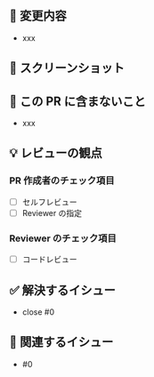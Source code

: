 ## 🔨 変更内容

- xxx

## 📸 スクリーンショット

## 📢 この PR に含まないこと

- xxx

## 💡 レビューの観点

### PR 作成者のチェック項目

- [ ] セルフレビュー
- [ ] Reviewer の指定

### Reviewer のチェック項目

<!-- PR 作成者が確認してほしいことを追記する-->
<!-- 例) ○○なときxxが△△になる -->

- [ ] コードレビュー

## ✅ 解決するイシュー

- close #0

## 🤝 関連するイシュー

- #0
